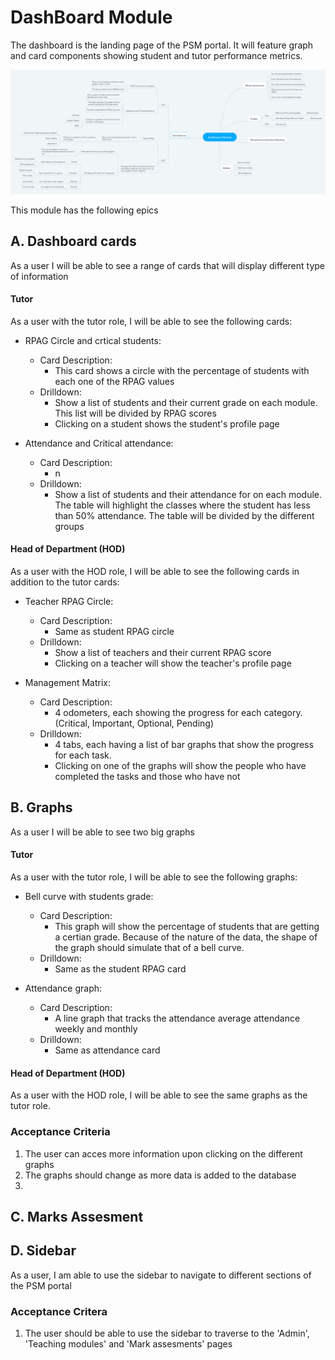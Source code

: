 # DashBoard Module
The dashboard is the landing page of the PSM portal. It will feature graph and card components showing student and tutor performance metrics.

![Authentication module](Dashboard.PNG)

This module has the following epics

## A. Dashboard cards

As a user I will be able to see a range of cards that will display different type of information

#### Tutor

As a user with the tutor role, I will be able to see the following cards:

* RPAG Circle and crtical students: 
    * Card Description:
        * This card shows a circle with the percentage of students with each one of the RPAG values
    * Drilldown:
        * Show a list of students and their current grade on each module. This list will be divided by RPAG scores
        * Clicking on a student shows the student's profile page

* Attendance and Critical attendance:
    * Card Description:
        * n
    * Drilldown:
        * Show a list of students and their attendance for on each module. The table will highlight the classes where the student has less than 50% attendance. The table  will be divided by the different groups

#### Head of Department (HOD)

As a user with the HOD role, I will be able to see the following cards in addition to the tutor cards:

* Teacher RPAG Circle: 
    * Card Description:
        * Same as student RPAG circle
    * Drilldown:
        * Show a list of teachers and their current RPAG score
        * Clicking on a teacher will show the teacher's profile page 

* Management Matrix:
    * Card Description:
        * 4 odometers, each showing the progress for each category. (Critical, Important, Optional, Pending)
    * Drilldown:
        * 4 tabs, each having a list of bar graphs that show the progress for each task. 
        * Clicking on one of the graphs will show the people who have completed the tasks and those who have not

## B. Graphs

As a user I will be able to see two big graphs

#### Tutor

As a user with the tutor role, I will be able to see the following graphs:

* Bell curve with students grade: 
    * Card Description:
        * This graph will show the percentage of students that are getting a certian grade. Because of the nature of the data, the shape of the graph should simulate that of a bell curve.
    * Drilldown:
        * Same as the student RPAG card

* Attendance graph:
    * Card Description:
        * A line graph that tracks the attendance average attendance weekly and monthly  
    * Drilldown:
        * Same as attendance card 

#### Head of Department (HOD)

As a user with the HOD role, I will be able to see the same graphs as the tutor role. 


### Acceptance Criteria
1. The user can acces more information upon clicking on the different graphs
2. The graphs should change as more data is added to the database
3. 




## C. Marks Assesment 


## D. Sidebar

As a user, I am able to use the sidebar to navigate to different sections of the PSM portal 

### Acceptance Critera

1. The user should be able to use the sidebar to traverse to the 'Admin', 'Teaching modules' and 'Mark assesments' pages 


